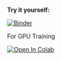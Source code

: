 **Try it yourself:**

[![Binder](https://mybinder.org/badge_logo.svg)](https://mybinder.org/v2/gh/arslanshahid65/PredictAndPrevent/main?filepath=project.ipynb)

For GPU Training

[![Open In Colab](https://colab.research.google.com/assets/colab-badge.svg)](https://colab.research.google.com/github/arslanshahid65/PredictAndPrevent/blob/main/project.ipynb)